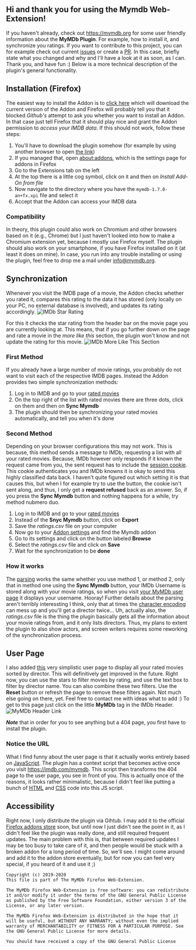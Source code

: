 ## Hi and thank you for using the Mymdb Web-Extension!
If you haven't already, check out https://mymdb.org for some user friendly information about the **MyMDb Plugin**. For example, how to install it, and synchronize you ratings. If you want to contribute to this project, you can for example check out current [issues](https://github.com/Michi03/mymdb/issues) or create a [PR](https://github.com/Michi03/mymdb/pulls). In this case, briefly state what you changed and why and I'll have a look at it as soon, as I can. Thank you, and have fun :) Below is a more technical description of the plugin's general functionality. 

## Installation (Firefox)
The easiest way to install the Addon is to [click here](https://github.com/Michi03/mymdb/releases/download/1.7.0/mymdb-1.7.0-an+fx.xpi) which will download the current version of the Addon and Firefox will probably tell you that it blocked *Github's* attempt to ask you whether you want to install an Addon.
In that case just tell Firefox that it should play nice and grant the Addon permission to *access your IMDB data*.
If this should not work, follow these steps:
1. You'll have to download the plugin somehow (for example by using another browser to open [the link](https://github.com/Michi03/mymdb/releases/download/1.7.0/mymdb-1.7.0-an+fx.xpi))
2. If you managed that, open [about:addons](about:addons), which is the settings page for addons in Firefox
3. Go to the Extensions tab on the left
4. At the top there is a little cog symbol, click on it and then on *Install Add-On from file*
5. Now navigate to the directory where you have the `mymdb-1.7.0-an+fx.xpi` file and select it
6. Accept that the Addon can access your IMDB data

### Compatibility
In theory, this plugin could also work on Chromium and other browsers based on it (e.g., Chrome) but I just haven't looked into how to make a Chromium extension yet, because I mostly use Firefox myself. The plugin should also work on your smartphone, if you have Firefox installed on it (at least it does on mine). In case, you run into any trouble installing or using the plugin, feel free to drop me a mail under [info@mymdb.org](mailto:info@mymdb.org).

## Synchronization
Whenever you visit the IMDB page of a movie, the Addon checks whether you rated it, compares this rating to the data it has stored (only locally on your PC, no external database is involved), and updates its rating accordingly.
![IMDb Star Rating](https://mymdb.org/imgs/rating.png)

For this it checks the star rating from the header bar on the movie page you are currently looking at. This means, that if you go further down on the page and rate a movie in the *more like this* section, the plugin won't know and not update the rating for this movie.
![IMDb More Like This Section](https://mymdb.org/imgs/more-like-this.png)

### First Method
If you already have a large number of movie ratings, you probably do not want to visit each of the respective IMDB pages. Instead the Addon provides two simple synchronization methods:
1. Log in to IMDB and go to your [rated movies](https://www.imdb.com/list/ratings)
2. On the top right of the list with rated movies there are three dots, click on them and then on **Sync Mymdb**
3. The plugin should then be synchronizing your rated movies automatically, and tell you when it's done

### Second Method
Depending on your browser configurations this may not work. This is because, this method sends a message to IMDb, requesting a list with all your rated movies. Because, IMDb however only responds if it known the request came from you, the sent request has to include the [session cookie](https://allaboutcookies.org/cookies/session-cookies-used-for.html). This cookie authenticates you and IMDb knowns it is okay to send this highly classified data back. I haven't quite figured out which setting it is that causes this, but when I for example try to use the button, the cookie isn't sent along, and thus, I only get a **request refused** back as an answer. So, if you press the **Sync Mymdb** button and nothing happens for a while, try method nubmero duo.

1. Log in to IMDB and go to your [rated movies](https://www.imdb.com/list/ratings)
2. Instead of the **Snyc Mymdb** button, click on **Export**
3. Save the *ratings.csv* file on your computer
4. Now go to your [Addon settings](about:addons) and find the Mymdb addon
5. Go to its settings and click on the button labeled **Browse**
6. Select the *ratings.csv* file and click on **Save**
7. Wait for the synchronization to be **done**

### How it works
The [parsing](https://en.wikipedia.org/wiki/Parsing) works the same whether you use method 1, or method 2, only that in method one using the **Sync Mymdb** button, your IMDb Username is stored along with your movie ratings, so when you visit [your MyMDb user page](https://www.imdb.com/mymdb) it displays your username. Hooray!
Further details about the parsing aren't terribly interessting I think, only that at times the [character encoding](https://en.wikipedia.org/wiki/UTF-8) can mess up and you'll get a director twice... Uh, actually also, the *ratings.csv* file is the thing the plugin basically gets all the information about your movie ratings from, and it only lists directors. Thus, my plans to extent the plugin to also show actors, and screen writers requires some reworking of the synchronization process.

## User Page
I also added [this](https://www.imdb.com/mymdb) very simplistic user page to display all your rated movies sorted by director. This will definitively get improved in the future. Right now, you can use the stars to filter movies by rating, and use the text box to filter by director name. You can also combine these two filters. Use the **Reset** button or refresh the page to remove these filters again. Not much else going on there, yet. Feel free to contact me with ideas what to add :)
To get to this page just click on the little **MyMDb** tag in the IMDb Header.
![MyMDb Header Link](https://mymdb.org/imgs/user-page-link.png)

***Note*** that in order for you to see anything but a 404 page, you first have to install the plugin.

### Notice the URL
What I find funny about the user page is that it actually works entirely based on [JavaScript](https://en.wikipedia.org/wiki/JavaScript). The plugin has a context script that becomes active once you visit https://imdb.com/mymdb. This script then transforms the 404 page to the user page, you see in front of you. This is actually once of the reasons, it looks rather minimalistic, because I didn't feel like putting a bunch of [HTML](https://www.w3schools.com/html/) and [CSS](https://www.w3schools.com/css/default.asp) code into this JS script.

## Accessibility
Right now, I only distribute the plugin via Gihtub. I may add it to the official [Firefox addons store](https://addons.mozilla.org/en-US/firefox/) soon, but until now I just didn't see the point in it, as I didn't feel like the plugin was really done, and still required frequent updates. The main problem with this is, that between required updates I may be too busy to take care of it, and then people would be stuck with a broken addon for a long period of time. So, we'll see. I might come around and add it to the addon store eventually, but for now you can feel very special, if you heard of it and use it ;)


    Copyright (c) 2019-2020
    This file is part of The MyMDb Firefox Web-Extension.

    The MyMDb Firefox Web-Extension is free software: you can redistribute
    it and/or modify it under the terms of the GNU General Public License
    as published by the Free Software Foundation, either version 3 of the
    License, or any later version.

    The MyMDb Firefox Web-Extension is distributed in the hope that it
    will be useful, but WITHOUT ANY WARRANTY; without even the implied
    warranty of MERCHANTABILITY or FITNESS FOR A PARTICULAR PURPOSE. See
    the GNU General Public License for more details.

    You should have received a copy of the GNU General Public License
